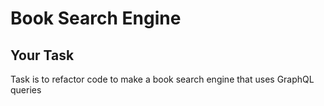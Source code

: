 # Book Search Engine

## Your Task

Task is to refactor code to make a book search engine that uses GraphQL queries
